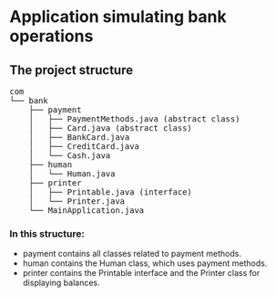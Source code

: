 # Application simulating bank operations

## The project structure

<pre>
com 
└── bank 
    ├── payment 
    │   ├── PaymentMethods.java (abstract class)
    │   ├── Card.java (abstract class)
    │   ├── BankCard.java 
    │   ├── CreditCard.java 
    │   └── Cash.java 
    ├── human
    │   └── Human.java
    ├── printer
    │   ├── Printable.java (interface)
    │   └── Printer.java
    └── MainApplication.java
</pre>

### In this structure:

- payment contains all classes related to payment methods. <br>
- human contains the Human class, which uses payment methods.  <br>
- printer contains the Printable interface and the Printer class for displaying balances.  <br>

